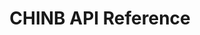 ---
title: CHINB API Reference

language_tabs: # must be one of https://git.io/vQNgJ
  - javascript
  - shell   

toc_footers:
  - Powered by <a href='https://atmatrix.org'>Atmatrix</a>

includes:
  - introduction
  - quickstart
  - system_design
  - chinb_js_institude_cn
  - chinb_js_reference_cn

search: true
---